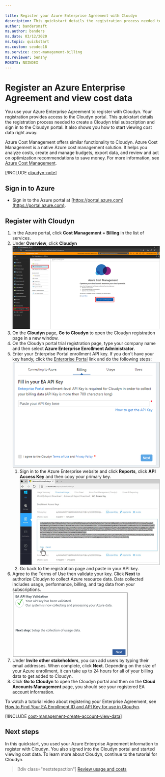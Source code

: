 ```yaml
---

title: Register your Azure Enterprise Agreement with Cloudyn
description: This quickstart details the registration process needed to create a Cloudyn trial subscription and sign in to the Cloudyn portal.
author: bandersmsft
ms.author: banders
ms.date: 03/12/2020
ms.topic: quickstart
ms.custom: seodec18
ms.service: cost-management-billing
ms.reviewer: benshy
ROBOTS: NOINDEX
---
```



# Register an Azure Enterprise Agreement and view cost data

You use your Azure Enterprise Agreement to register with Cloudyn. Your registration provides access to the Cloudyn portal. This quickstart details the registration process needed to create a Cloudyn trial subscription and sign in to the Cloudyn portal. It also shows you how to start viewing cost data right away.

Azure Cost Management offers similar functionality to Cloudyn. Azure Cost Management is a native Azure cost management solution. It helps you analyze costs, create and manage budgets, export data, and review and act on optimization recommendations to save money. For more information, see [Azure Cost Management](../cost-management-billing-overview.md).

[!INCLUDE [cloudyn-note](../../../includes/cloudyn-note.md)]

## Sign in to Azure

- Sign in to the Azure portal at [https://portal.azure.com](https://portal.azure.com).

## Register with Cloudyn

1. In the Azure portal, click **Cost Management + Billing** in the list of services.
2. Under **Overview**, click **Cloudyn**  
    ![Cloudyn page shown in the Azure portal](./media/quick-register-ea/cost-mgt-billing-service.png)
3. On the **Cloudyn** page, **Go to Cloudyn** to open the Cloudyn registration page in a new window.
4. On the Cloudyn portal trial registration page, type your company name and then select **Azure Enterprise Enrollment Administrator**.  
5. Enter your Enterprise Portal enrollment API key. If you don't have your key handy, click the [Enterprise Portal](https://ea.azure.com) link and do the following steps:  
    ![Paste your API key on the Billing tab](./media/quick-register-ea/trial-reg.png)
   1. Sign in to the Azure Enterprise website and click **Reports**, click **API Access Key** and then copy your primary key.  
    ![Example of an EA API key in the EA portal](./media/quick-register-ea/ea-key.png)
   3. Go back to the registration page and paste in your API key.
6. Agree to the Terms of Use then validate your key. Click **Next** to authorize Cloudyn to collect Azure resource data. Data collected includes usage, performance, billing, and tag data from your subscriptions.  
    ![Example of a successful EA API key validation](./media/quick-register-ea/ea-key-validated.png)
7. Under **Invite other stakeholders**, you can add users by typing their email addresses. When complete, click **Next**. Depending on the size of your Azure enrollment, it can take up to 24 hours for all of your billing data to get added to Cloudyn.
8. Click **Go to Cloudyn** to open the Cloudyn portal and then on the **Cloud Accounts Management** page, you should see your registered EA account information.

To watch a tutorial video about registering your Enterprise Agreement, see [How to Find Your EA Enrollment ID and API Key for use in Cloudyn](https://youtu.be/u_phLs_udig).

[!INCLUDE [cost-management-create-account-view-data](../../../includes/cost-management-create-account-view-data.md)]

## Next steps

In this quickstart, you used your Azure Enterprise Agreement information to register with Cloudyn. You also signed into the Cloudyn portal and started viewing cost data. To learn more about Cloudyn, continue to the tutorial for Cloudyn.

> [!div class="nextstepaction"]
> [Review usage and costs](tutorial-review-usage.md)
